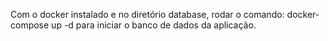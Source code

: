 Com o docker instalado e no diretório database, rodar o comando:
docker-compose up -d
para iniciar o banco de dados da aplicação.